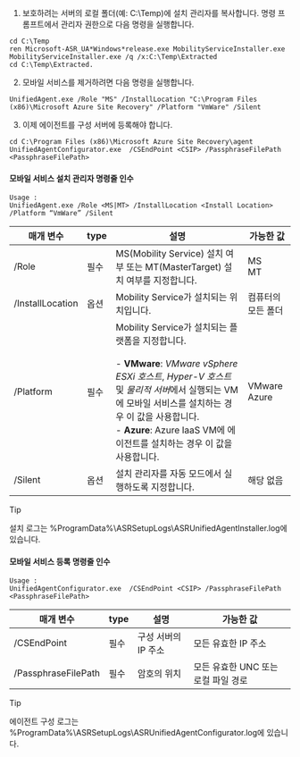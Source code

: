1. 보호하려는 서버의 로컬 폴더(예: C:\Temp)에 설치 관리자를 복사합니다. 명령 프롬프트에서 관리자 권한으로 다음 명령을 실행합니다.

  ```
  cd C:\Temp
  ren Microsoft-ASR_UA*Windows*release.exe MobilityServiceInstaller.exe
  MobilityServiceInstaller.exe /q /x:C:\Temp\Extracted
  cd C:\Temp\Extracted.
  ```
2. 모바일 서비스를 제거하려면 다음 명령을 실행합니다.

  ```
  UnifiedAgent.exe /Role "MS" /InstallLocation "C:\Program Files (x86)\Microsoft Azure Site Recovery" /Platform "VmWare" /Silent
  ```
3. 이제 에이전트를 구성 서버에 등록해야 합니다.

  ```
  cd C:\Program Files (x86)\Microsoft Azure Site Recovery\agent
  UnifiedAgentConfigurator.exe  /CSEndPoint <CSIP> /PassphraseFilePath <PassphraseFilePath>
  ```

#### <a name="mobility-service-installer-command-line-arguments"></a>모바일 서비스 설치 관리자 명령줄 인수

```
Usage :
UnifiedAgent.exe /Role <MS|MT> /InstallLocation <Install Location> /Platform “VmWare” /Silent
```

| 매개 변수|type|설명|가능한 값|
|-|-|-|-|
|/Role|필수|MS(Mobility Service) 설치 여부 또는 MT(MasterTarget) 설치 여부를 지정합니다.|MS </br> MT|
|/InstallLocation|옵션|Mobility Service가 설치되는 위치입니다.|컴퓨터의 모든 폴더|
|/Platform|필수|Mobility Service가 설치되는 플랫폼을 지정합니다. </br> </br>- **VMware**: *VMware vSphere ESXi 호스트*, *Hyper-V 호스트* 및 *물리적 서버*에서 실행되는 VM에 모바일 서비스를 설치하는 경우 이 값을 사용합니다. </br> - **Azure**: Azure IaaS VM에 에이전트를 설치하는 경우 이 값을 사용합니다. | VMware </br> Azure|
|/Silent|옵션|설치 관리자를 자동 모드에서 실행하도록 지정합니다.| 해당 없음|

>[!TIP]
> 설치 로그는 %ProgramData%\ASRSetupLogs\ASRUnifiedAgentInstaller.log에 있습니다.

#### <a name="mobility-service-registration-command-line-arguments"></a>모바일 서비스 등록 명령줄 인수

```
Usage :
UnifiedAgentConfigurator.exe  /CSEndPoint <CSIP> /PassphraseFilePath <PassphraseFilePath>
```

  | 매개 변수|type|설명|가능한 값|
  |-|-|-|-|
  |/CSEndPoint |필수|구성 서버의 IP 주소| 모든 유효한 IP 주소|
  |/PassphraseFilePath|필수|암호의 위치 |모든 유효한 UNC 또는 로컬 파일 경로|


>[!TIP]
> 에이전트 구성 로그는 %ProgramData%\ASRSetupLogs\ASRUnifiedAgentConfigurator.log에 있습니다.
